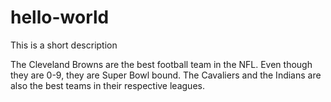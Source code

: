 # hello-world
This is a short description

The Cleveland Browns are the best football team in the NFL. Even though they are 0-9, they are Super Bowl bound. 
The Cavaliers and the Indians are also the best teams in their respective leagues. 
